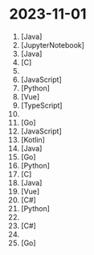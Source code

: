 # 2023-11-01

1. [](https://github.comundefined "《Hello 算法》：动画图解、一键运行的数据结构与算法教程，支持 Java, C++, Python, Go, JS, TS, C#, Swift, Rust, Dart, Zig 等语言。") [Java]
2. [](https://github.comundefined "Deep Learning System core principles introduction.") [JupyterNotebook]
3. [](https://github.comundefined "ehviewer，用爱发电，快乐前行") [Java]
4. [](https://github.comundefined "A local DNS server to obtain the fastest website IP for the best Internet experience, support DoT, DoH. 一个本地DNS服务器，获取最快的网站IP，获得最佳上网体验，支持DoH，DoT。") [C]
5. [](https://github.comundefined "👩🏿‍💻👨🏾‍💻👩🏼‍💻👨🏽‍💻👩🏻‍💻中国独立开发者项目列表 -- 分享大家都在做什么") 
6. [](https://github.comundefined "小火箭 shadowrocket 配置文件 模块 脚本 module sgmodule 图文教程 规则 分流 破解 解锁") [JavaScript]
7. [](https://github.comundefined "OCR图片转文字识别软件，完全离线。截屏/批量导入图片，支持多国语言、合并段落、竖排文字。可排除水印区域，提取干净的文本。基于 PaddleOCR 。") [Python]
8. [](https://github.comundefined "🚀🚀🚀vue admin,vue3 admin,vue3.0 admin,vue后台管理,vue-admin,vue3.0-admin,admin,vue-admin,vue-element-admin,ant-design,vue-admin-beautiful-pro,vab admin pro,vab admin plus,vue admin plus,vue admin pro") [Vue]
9. [](https://github.comundefined "支持 Python3、JavaScript、Shell、Typescript 的定时任务管理平台（Timed task management platform supporting Python3, JavaScript, Shell, Typescript）") [TypeScript]
10. [](https://github.comundefined "提供多款 Shadowrocket 规则，拥有强劲的广告过滤功能。每日8时重新构建规则。") 
11. [](https://github.comundefined "Rime 配置：雾凇拼音 | 长期维护的简体词库") [Go]
12. [](https://github.comundefined "FongMi影视、tvbox、猫影视配置文件，如果喜欢，请Fork自用。使用前请仔细阅读仓库说明，一旦使用将被视为你已了解。") [JavaScript]
13. [](https://github.comundefined "🥥 A fork of EhViewer-NekoInverter, feature requests are not accepted, but contributions are welcome.") [Kotlin]
14. [](https://github.comundefined "一份通俗易懂、风趣幽默的Java学习指南，内容涵盖Java基础、Java并发编程、Java虚拟机、Java企业级开发、Java面试等核心知识点。学Java，就认准二哥的Java进阶之路😄") [Java]
15. [](https://github.comundefined "Kscan是一款纯go开发的全方位扫描器，具备端口扫描、协议检测、指纹识别，暴力破解等功能。支持协议1200+，协议指纹10000+，应用指纹20000+，暴力破解协议10余种。") [Go]
16. [](https://github.comundefined "Wechat robot based on ChatGPT, which using OpenAI api and itchat library. 使用大模型搭建微信聊天机器人，基于 GPT3.5/GPT4.0/Claude/文心一言/讯飞星火/LinkAI，支持个人微信、公众号、企业微信部署，能处理文本、语音和图片，访问操作系统和互联网，支持基于知识库定制专属机器人。") [Python]
17. [](https://github.comundefined "") [C]
18. [](https://github.comundefined "🔥「企业级低代码平台」前后端分离架构SpringBoot 2.x，SpringCloud，Ant Design&Vue，Mybatis，Shiro，JWT。强大的代码生成器让前后端代码一键生成，无需写任何代码! 引领新的开发模式OnlineCoding->代码生成->手工MERGE，帮助Java项目解决70%重复工作，让开发更关注业务，既能快速提高效率，帮助公司节省成本，同时又不失灵活性。") [Java]
19. [](https://github.comundefined "🎉 (RuoYi)官方仓库 基于SpringBoot，Spring Security，JWT，Vue3 & Vite、Element Plus 的前后端分离权限管理系统") [Vue]
20. [](https://github.comundefined "github加速神器，解决github打不开、用户头像无法加载、releases无法上传下载、git-clone、git-pull、git-push失败等问题") [C#]
21. [](https://github.comundefined "分享 GitHub 上有趣、入门级的开源项目。Share interesting, entry-level open source projects on GitHub.") [Python]
22. [](https://github.comundefined "图解计算机网络、操作系统、计算机组成、数据库，共 1000 张图 + 50 万字，破除晦涩难懂的计算机基础知识，让天下没有难懂的八股文！🚀 在线阅读：https://xiaolincoding.com") 
23. [](https://github.comundefined "B 站（bilibili）自动任务工具，支持docker、青龙、k8s等多种部署方式。敏感肌也能用。") [C#]
24. [](https://github.comundefined "AI绘画资料合集（包含国内外可使用平台、使用教程、参数教程、部署教程、业界新闻等等） stable diffusion tutorial、disco diffusion tutorial、 AI Platform") 
25. [](https://github.comundefined "🌩「自选优选 IP」测试 Cloudflare CDN 延迟和速度，获取最快 IP ！当然也支持其他 CDN / 网站 IP ~") [Go]
